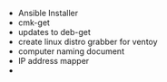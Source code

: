 * Ansible Installer
* cmk-get
* updates to deb-get
* create linux distro grabber for ventoy
* computer naming document
* IP address mapper
* 